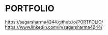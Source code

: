 # PORTFOLIO
https://sagarsharma4244.github.io/PORTFOLIO/
https://www.linkedin.com/in/sagarsharma4244/
